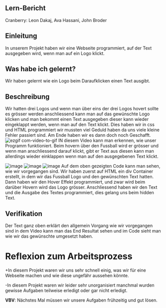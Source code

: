 

## Lern-Bericht
Cranberry: Leon Dakaj, Ava Hassani, John Broder

## Einleitung

In unserem Projekt haben wir eine Webseite programmiert, auf der Text ausgegeben wird, wenn man auf ein Logo klickt.
## Was habe ich gelernt?

Wir haben gelernt wie ein Logo beim Daraufklicken einen Text ausgibt.

## Beschreibung

Wir hatten drei Logos und wenn man über eins der drei Logos hovert sollte es grösser werden anschliessend kann man auf das gewünschte Logo klicken und man bekommt einen Text ausgegeben dieser kann wieder eingeklappt werden, wenn man auf den Text klickt. Dies haben wir in css und HTML programmiert wir mussten viel Geduld haben da uns viele kleine Fehler passiert sind. Am Ende haben wir es dann doch noch Geschafft. 
![ezgif com-video-to-gif](https://github.com/Tupacshakurfeateminem/LA_1600/assets/111044137/7f4eca12-a619-4fff-acca-64ead8226738)
IN diesem Video kann man erkennen, wie unser Programm funktioniert. Beim hovern über den Fussball wird er grösser und wenn man anschliessend darauf klickt, gibt er Text aus diesen kann man allerdings wieder einklappen wenn man auf den ausgegebenen Text klickt.


![image](https://github.com/Tupacshakurfeateminem/LA_1600/assets/111044137/e8160a6c-4562-423d-af99-c55929ddd6ac)
![image](https://github.com/Tupacshakurfeateminem/LA_1600/assets/111044137/e0235883-ace2-4739-af9c-4760046181a7)
![image](https://github.com/Tupacshakurfeateminem/LA_1600/assets/111044137/56ac6bd2-0cce-49ab-8fd2-4e9c55d836e9)
Auf dem oben gezeigten Code kann man sehen, wie wir vorgegangen sind. Wir haben zuerst auf HTML ein div Container erstellt, in dem wir das Fussball Logo und den gewünschten Text hatten. Dann haben wir den Hover Effekt programmiert, und zwar wird beim darüber Hovern wird das Logo grösser. Anschliessend haben wir den Text und die Ausgabe des Textes programmiert, dies gelang uns beim hidden Text.
## Verifikation
Der Text ganz oben erklärt den allgemein Vorgang wie wir vorgegangen sind in dem Video kann man das End Resultat sehen und im Code sieht man wie wir das gewünschte umgesetzt haben. 





# Reflexion zum Arbeitsprozess

+In diesem Projekt waren wir uns sehr schnell einig, was wir für eine Webseite machen und wie diese ungefähr aussehen könnte.

-In diesem Projekt waren wir leider sehr unorganisiert manchmal wurden gewisse Aufgaben teilweise erledigt oder gar nicht erledigt.

**VBV**: Nächstes Mal müssen wir unsere Aufgaben frühzeitig und gut lösen.
